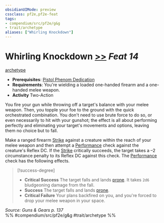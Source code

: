 ```yaml
---
obsidianUIMode: preview
cssclass: pf2e,pf2e-feat
tags:
- compendium/src/pf2e/g&g
- trait/archetype
aliases: ["Whirling Knockdown"]
---
```

# Whirling Knockdown  [>>](../../Rules/core-rulebook/chapter-9-playing-the-game.md#Actions "Two-Action") *Feat 14*  
[archetype](../../Rules/traits/archetype.md)  

- **Prerequisites**: [Pistol Phenom Dedication](pistol-phenom-dedication-g-g.md)
- **Requirements**: You're wielding a loaded one-handed firearm and a one-handed melee weapon.
- **Activity** Two-Action

You fire your gun while throwing off a target's balance with your melee weapon. Then, you topple your foe to the ground with the quick orchestrated combination. You don't need to use brute force to do so, or even necessarily to hit with your gunshot; the effect is all about performing perfectly and eliminating your target's movements and options, leaving them no choice but to fall.

Make a ranged firearm [Strike](../../Rules/actions/strike.md) against a creature within the reach of your melee weapon and then attempt a [Performance](../skills.md#Performance) check against the creature's Reflex DC. If the [Strike](../../Rules/actions/strike.md) critically succeeds, the target takes a –2 circumstance penalty to its Reflex DC against this check. The [Performance](../skills.md#Performance) check has the following effects.

> [!success-degree] 
> - **Critical Success** The target falls and lands [prone](../../Rules/conditions.md#Prone). It takes `2d6` bludgeoning damage from the fall.
> - **Success** The target falls and lands [prone](../../Rules/conditions.md#Prone).
> - **Critical Failure** Your plans backfired on you, and you're forced to drop your melee weapon in your space.

*Source: Guns & Gears p. 137*  
%% #compendium/src/pf2e/g&g #trait/archetype %%